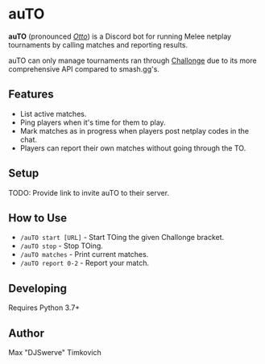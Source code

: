 # auTO

**auTO** (pronounced *[Otto](https://www.ssbwiki.com/Smasher:Silent_Wolf)*) is a Discord bot for
running Melee netplay tournaments by calling matches and reporting results.

auTO can only manage tournaments ran through [Challonge](https://challonge.com) due to its more
comprehensive API compared to smash.gg's.

## Features
* List active matches.
* Ping players when it's time for them to play.
* Mark matches as in progress when players post netplay codes in the chat.
* Players can report their own matches without going through the TO.

## Setup

TODO: Provide link to invite auTO to their server.

## How to Use

* `/auTO start [URL]` - Start TOing the given Challonge bracket.
* `/auTO stop` - Stop TOing.
* `/auTO matches` - Print current matches.
* `/auTO report 0-2` - Report your match.

## Developing

Requires Python 3.7+

## Author

Max "DJSwerve" Timkovich
